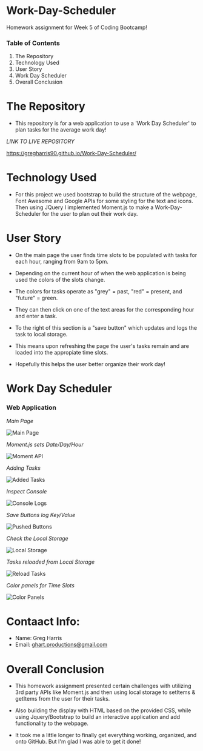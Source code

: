 # Work-Day-Scheduler

Homework assignment for Week 5 of Coding Bootcamp!

### Table of Contents 

1) The Repository
2) Technology Used
3) User Story
4) Work Day Scheduler
5) Overall Conclusion

# The Repository

- This repository is for a web application to use a 'Work Day Scheduler' to plan tasks for the average work day!

*LINK TO LIVE REPOSITORY*

https://gregharris90.github.io/Work-Day-Scheduler/

# Technology Used

- For this project we used bootstrap to build the structure of the webpage, Font Awesome and Google APIs for some styling for the text and icons. Then using JQuery I implemented Moment.js to make a Work-Day-Scheduler for the user to plan out their work day. 

# User Story

- On the main page the user finds time slots to be populated with tasks for each hour, ranging from 9am to 5pm.

- Depending on the current hour of when the web application is being used the colors of the slots change.

- The colors for tasks operate as "grey" = past, "red" = present, and "future" = green. 

- They can then click on one of the text areas for the corresponding hour and enter a task. 

- To the right of this section is a "save button" which updates and logs the task to local storage.

- This means upon refreshing the page the user's tasks remain and are loaded into the appropiate time slots.

- Hopefully this helps the user better organize their work day!

# Work Day Scheduler

### Web Application

*Main Page*

![Main Page](https://user-images.githubusercontent.com/73864182/106268479-09357900-61e0-11eb-9485-f9aa5fcb0ecd.png)

*Moment.js sets Date/Day/Hour*

![Moment API](https://user-images.githubusercontent.com/73864182/106272070-4f410b80-61e5-11eb-9e97-d46eea8d9cb6.png)

*Adding Tasks*

![Added Tasks](https://user-images.githubusercontent.com/73864182/106268540-1c484900-61e0-11eb-9c32-b919fd5a2f58.png)

*Inspect Console*

![Console Logs](https://user-images.githubusercontent.com/73864182/106272168-78fa3280-61e5-11eb-9d2e-5a63630d7092.png)

*Save Buttons log Key/Value*

![Pushed Buttons](https://user-images.githubusercontent.com/73864182/106268768-63363e80-61e0-11eb-9ccd-95fcda5f39cd.png)

*Check the Local Storage*

![Local Storage](https://user-images.githubusercontent.com/73864182/106268693-4ac62400-61e0-11eb-85a8-a97bf5754809.png)

*Tasks reloaded from Local Storage*

![Reload Tasks](https://user-images.githubusercontent.com/73864182/106268875-8f51bf80-61e0-11eb-9a21-b2861b84fe35.png)

*Color panels for Time Slots*

![Color Panels](https://user-images.githubusercontent.com/73864182/106369461-662b4f00-6306-11eb-8ed3-c71ccb51fb15.png)

# Contaact Info:

- Name: Greg Harris
- Email: ghart.productions@gmail.com

# Overall Conclusion

- This homework assignment presented certain challenges with utilizing 3rd party APIs like Moment.js and then using local storage to setItems & getItems from the user for their tasks.

- Also building the display with HTML based on the provided CSS, while using Jquery/Bootstrap to build an interactive application and add functionality to the webpage. 

- It took me a little longer to finally get everything working, organized, and onto GitHub. But I'm glad I was able to get it done!